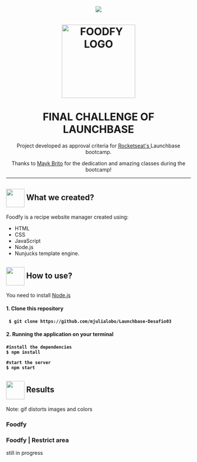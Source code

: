 
<h1 align="center">
<img src="https://github.com/mjulialobo/Foodfy/blob/master/public/assets/logo.png"/>
  <br>
  <br>
  <img src="https://github.com/luskafaria/foodfy/blob/master/public/assets/chef.png" alt="FOODFY LOGO" width="200">

<br>  
<br>
FINAL CHALLENGE OF LAUNCHBASE
</h1>

<p align="center">Project developed as approval criteria for <a href="https://rocketseat.com.br/">Rocketseat's </a> Launchbase bootcamp. </p>
<p align="center">Thanks to  <a href='https://github.com/maykbrito/'>Mayk Brito</a> for the dedication and amazing classes during the bootcamp!</p>

<hr />

<h2> <img src= "https://img.icons8.com/plasticine/2x/rocket.png" width="50px" height="50px" align="center"/> What we created? </h2>

<p> Foodfy is a recipe website manager created using:
 <ul>
  <li>HTML</li>
  <li> CSS</li>
  <li>JavaScript</li>
  <li>Node.js</li>
  <li>Nunjucks template engine. </li> </ul></p>


<h2> <img src="https://i.dlpng.com/static/png/6577858_preview.png" width="50px" align="center"/> How to use? </h2>
<p> You need to install <a href="https://nodejs.org/en/">Node.js</a> </p>
  
<h4> 1. Clone this repository <h4>

```
 $ git clone https://github.com/mjulialobo/Launchbase-Desafio03
```

<h4> 2. Running the application on your terminal <h4>

```
#install the dependencies
$ npm install

#start the server
$ npm start

```
<h2><img src="https://static.thenounproject.com/png/25759-200.png"width="50px" height="50px" align="center"/> Results</h2>
<p>Note: gif distorts images and colors</p>
<h3> Foodfy </h3>
<h3> Foodfy | Restrict area </h3>
<p> still in progress </p>

  


